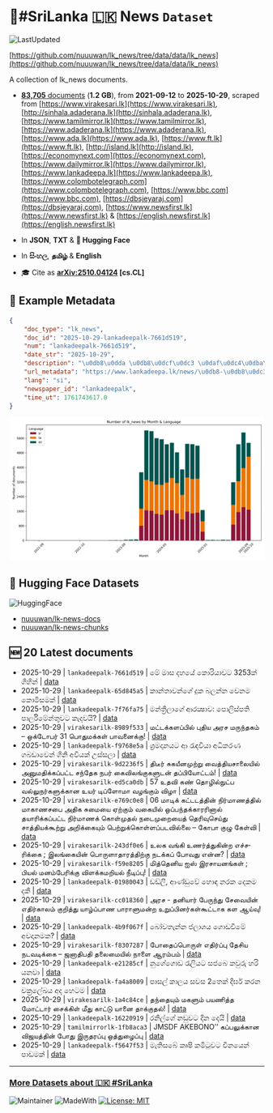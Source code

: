 # 📄#SriLanka 🇱🇰 News `Dataset`

![LastUpdated](https://img.shields.io/badge/last_updated-2025--10--29_19:24:50-green)

[https://github.com/nuuuwan/lk_news/tree/data/data/lk_news](https://github.com/nuuuwan/lk_news/tree/data/data/lk_news)

A collection of lk_news documents.

- [**83,705** documents](https://github.com/nuuuwan/lk_news/tree/data/data/lk_news) (**1.2 GB**), from **2021-09-12** to **2025-10-29**, scraped from [https://www.virakesari.lk](https://www.virakesari.lk), [http://sinhala.adaderana.lk](http://sinhala.adaderana.lk), [https://www.tamilmirror.lk](https://www.tamilmirror.lk), [https://www.adaderana.lk](https://www.adaderana.lk), [https://www.ada.lk](https://www.ada.lk), [https://www.ft.lk](https://www.ft.lk), [http://island.lk](http://island.lk), [https://economynext.com](https://economynext.com), [https://www.dailymirror.lk](https://www.dailymirror.lk), [https://www.lankadeepa.lk](https://www.lankadeepa.lk), [https://www.colombotelegraph.com](https://www.colombotelegraph.com), [https://www.bbc.com](https://www.bbc.com), [https://dbsjeyaraj.com](https://dbsjeyaraj.com), [https://www.newsfirst.lk](https://www.newsfirst.lk) & [https://english.newsfirst.lk](https://english.newsfirst.lk)

- In **JSON**, **TXT** & **🤗 Hugging Face**

- In **සිංහල**, **தமிழ்** & **English**

- 🎓 Cite as **[arXiv:2510.04124](https://arxiv.org/abs/2510.04124) [cs.CL]**

## 📝 Example Metadata

```json
{
    "doc_type": "lk_news",
    "doc_id": "2025-10-29-lankadeepalk-7661d519",
    "num": "lankadeepalk-7661d519",
    "date_str": "2025-10-29",
    "description": "\u0db8\u0dda \u0db8\u0dcf\u0dc3 \u0daf\u0dc4\u0dba\u0dda \u0d9a\u0ddc\u0dbb\u0dd2\u0dba\u0dcf\u0dc0\u0da7 3253\u0d9a\u0dca \u0d9c\u0dd2\u0dc4\u0dd2\u0db1\u0dca",
    "url_metadata": "https://www.lankadeepa.lk/news/\u0db8-\u0db8\u0dc3-\u0daf\u0dc4\u0dba-\u0d9a\u0dbb\u0dba\u0dc0\u0da7-3253\u0d9a-\u0d9c\u0dc4\u0db1/101-682331",
    "lang": "si",
    "newspaper_id": "lankadeepalk",
    "time_ut": 1761743617.0
}
```

![Chart](https://raw.githubusercontent.com/nuuuwan/lk_news/refs/heads/data/data/lk_news/docs_by_month_and_lang.png)

## 🤗 Hugging Face Datasets

![HuggingFace](https://img.shields.io/badge/-HuggingFace-FDEE21?style=for-the-badge&logo=HuggingFace)

- [nuuuwan/lk-news-docs](https://huggingface.co/datasets/nuuuwan/lk-news-docs)
- [nuuuwan/lk-news-chunks](https://huggingface.co/datasets/nuuuwan/lk-news-chunks)

## 🆕 20 Latest documents

- 2025-10-29 | `lankadeepalk-7661d519` | මේ මාස දහයේ කොරියාවට 3253ක් ගිහින් | [data](https://github.com/nuuuwan/lk_news/tree/data/data/lk_news/2020s/2025/2025-10-29-lankadeepalk-7661d519)
- 2025-10-29 | `lankadeepalk-65d845a5` | කාන්තාවන්ගේ  දුක බලන්න වෙනම කොමිසමක් | [data](https://github.com/nuuuwan/lk_news/tree/data/data/lk_news/2020s/2025/2025-10-29-lankadeepalk-65d845a5)
- 2025-10-29 | `lankadeepalk-7f76fa75` | මන්ත්‍රීලාගේ  ආරක්‍ෂාව: පොලිස්පති පාර්ලිමේන්තුවට  කැදවයි? | [data](https://github.com/nuuuwan/lk_news/tree/data/data/lk_news/2020s/2025/2025-10-29-lankadeepalk-7f76fa75)
- 2025-10-29 | `virakesarilk-8989f533` | மட்டக்களப்பில் புதிய அரச மருந்தகம் – ஒக்டோபர் 31 பொதுமக்கள் பாவனைக்கு! | [data](https://github.com/nuuuwan/lk_news/tree/data/data/lk_news/2020s/2025/2025-10-29-virakesarilk-8989f533)
- 2025-10-29 | `lankadeepalk-f9768e5a` | ශ්‍රමදානයට ආ රැඳවියා අධිකරණ ගබඩාවෙන් ගිනි අවියක් උස්සලා | [data](https://github.com/nuuuwan/lk_news/tree/data/data/lk_news/2020s/2025/2025-10-29-lankadeepalk-f9768e5a)
- 2025-10-29 | `virakesarilk-9d2236f5` | திடீர் சுகயீனமுற்று வைத்தியசாலையில் அனுமதிக்கப்பட்ட சந்தேக நபர் கைவிலங்குகளுடன் தப்பியோட்டம்! | [data](https://github.com/nuuuwan/lk_news/tree/data/data/lk_news/2020s/2025/2025-10-29-virakesarilk-9d2236f5)
- 2025-10-29 | `virakesarilk-ed5ca0db` | 57 உதவி கண் தொழில்நுட்ப வல்லுநர்களுக்கான உயர் டிப்ளோமா வழங்கும் விழா | [data](https://github.com/nuuuwan/lk_news/tree/data/data/lk_news/2020s/2025/2025-10-29-virakesarilk-ed5ca0db)
- 2025-10-29 | `virakesarilk-e769c0e8` | 06 மாடிக் கட்டடத்தின் நிர்மாணத்தில் மாகாணசபை அதிக சுமையை ஏற்கும் வகையில் ஒப்பந்தக்காரரினால் தயாரிக்கப்பட்ட நிர்மாணக் கொள்முதல் நடைமுறையைத் தெரிவுசெய்து சாத்தியக்கூற்று அறிக்கையும் பெற்றுக்கொள்ளப்படவில்லை – கோபா குழு கேள்வி | [data](https://github.com/nuuuwan/lk_news/tree/data/data/lk_news/2020s/2025/2025-10-29-virakesarilk-e769c0e8)
- 2025-10-29 | `virakesarilk-243df0e6` | உலக வங்கி உணர்த்­து­கின்ற  எச்­ச­ரிக்கை ; இலங்­கையின் பொரு­ளா­தா­ரத்­திற்கு நடக்கப் போவது என்ன? | [data](https://github.com/nuuuwan/lk_news/tree/data/data/lk_news/2020s/2025/2025-10-29-virakesarilk-243df0e6)
- 2025-10-29 | `virakesarilk-f59e8205` | மித்தெனிய ஐஸ் இரசாயனங்கள் ; பியல் மனம்பேரிக்கு விளக்கமறியல் நீடிப்பு! | [data](https://github.com/nuuuwan/lk_news/tree/data/data/lk_news/2020s/2025/2025-10-29-virakesarilk-f59e8205)
- 2025-10-29 | `lankadeepalk-01980043` | ඩඩ්ලි, ආණ්ඩුවේ හොඳ නරක දෙකම දකී | [data](https://github.com/nuuuwan/lk_news/tree/data/data/lk_news/2020s/2025/2025-10-29-lankadeepalk-01980043)
- 2025-10-29 | `virakesarilk-cc018360` | அரச - தனியார் பேருந்து சேவையின் எதிர்காலம் குறித்து யாழ்ப்பாண பாராளுமன்ற உறுப்பினர்கள்கூட்டாக கள ஆய்வு! | [data](https://github.com/nuuuwan/lk_news/tree/data/data/lk_news/2020s/2025/2025-10-29-virakesarilk-cc018360)
- 2025-10-29 | `lankadeepalk-4b9f067f` | බෝවතැන්න ජලාශය ගොඩවීමේ අවදානමක? | [data](https://github.com/nuuuwan/lk_news/tree/data/data/lk_news/2020s/2025/2025-10-29-lankadeepalk-4b9f067f)
- 2025-10-29 | `virakesarilk-f8307287` | போதைப்பொருள் எதிர்ப்பு தேசிய நடவடிக்கை – ஜனாதிபதி தலைமையில் நாளை ஆரம்பம் | [data](https://github.com/nuuuwan/lk_news/tree/data/data/lk_news/2020s/2025/2025-10-29-virakesarilk-f8307287)
- 2025-10-29 | `lankadeepalk-e21285cf` | නුගේගොඩ රැලියට සජබෙ කවුරු හරි යනවා | [data](https://github.com/nuuuwan/lk_news/tree/data/data/lk_news/2020s/2025/2025-10-29-lankadeepalk-e21285cf)
- 2025-10-29 | `lankadeepalk-fa4a8009` | පාසල් කාලය සවස 2තෙක් දීර්ඝ කරන චක්‍රලේඛය අද හෙටම | [data](https://github.com/nuuuwan/lk_news/tree/data/data/lk_news/2020s/2025/2025-10-29-lankadeepalk-fa4a8009)
- 2025-10-29 | `virakesarilk-1a4c84ce` | தந்தையும் மகளும் பயணித்த மோட்டார் சைக்கிள் மீது காட்டு யானை தாக்குதல்! | [data](https://github.com/nuuuwan/lk_news/tree/data/data/lk_news/2020s/2025/2025-10-29-virakesarilk-1a4c84ce)
- 2025-10-29 | `lankadeepalk-16220919` | රනිල්ගේ නඩුවට දින දෙයි | [data](https://github.com/nuuuwan/lk_news/tree/data/data/lk_news/2020s/2025/2025-10-29-lankadeepalk-16220919)
- 2025-10-29 | `tamilmirrorlk-1fb8aca3` | JMSDF AKEBONO’’ கப்பலுக்கான விஜயத்தின் போது இருதரப்பு ஒத்துழைப்பு | [data](https://github.com/nuuuwan/lk_news/tree/data/data/lk_news/2020s/2025/2025-10-29-tamilmirrorlk-1fb8aca3)
- 2025-10-29 | `lankadeepalk-f5647f53` | මැතිසබේ කෘෂි කමිටුවට චීනයෙන් පාඩමක් | [data](https://github.com/nuuuwan/lk_news/tree/data/data/lk_news/2020s/2025/2025-10-29-lankadeepalk-f5647f53)

---

### [More Datasets about 🇱🇰 #SriLanka](https://github.com/nuuuwan/lk_datasets)

![Maintainer](https://img.shields.io/badge/maintainer-nuuuwan-red)
![MadeWith](https://img.shields.io/badge/made_with-python-blue)
[![License: MIT](https://img.shields.io/badge/License-MIT-yellow.svg)](https://opensource.org/licenses/MIT)
